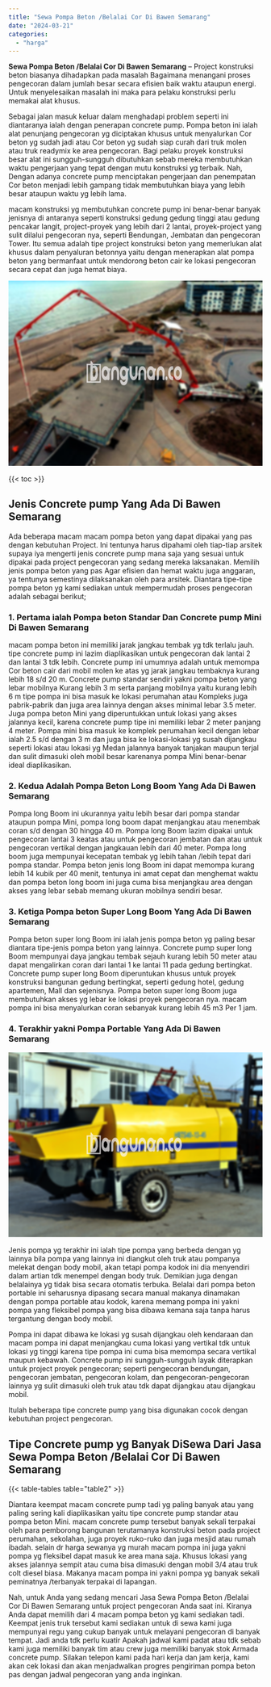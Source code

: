 ```yaml
---
title: "Sewa Pompa Beton /Belalai Cor Di Bawen Semarang"
date: "2024-03-21"
categories: 
  - "harga"
---
```


**Sewa Pompa Beton /Belalai Cor Di Bawen Semarang** – Project konstruksi beton biasanya dihadapkan pada masalah Bagaimana menangani proses pengecoran dalam jumlah besar secara efisien baik waktu ataupun energi. Untuk menyelesaikan masalah ini maka para pelaku konstruksi perlu memakai alat khusus.

Sebagai jalan masuk keluar dalam menghadapi problem seperti ini diantaranya ialah dengan penerapan concrete pump. Pompa beton ini ialah alat penunjang pengecoran yg diciptakan khusus untuk menyalurkan Cor beton yg sudah jadi atau Cor beton yg sudah siap curah dari truk molen atau truk readymix ke area pengecoran. Bagi pelaku proyek konstruksi besar alat ini sungguh-sungguh dibutuhkan sebab mereka membutuhkan waktu pengerjaan yang tepat dengan mutu konstruksi yg terbaik. Nah, Dengan adanya concrete pump menciptakan pengerjaan dan penempatan Cor beton menjadi lebih gampang tidak membutuhkan biaya yang lebih besar ataupun waktu yg lebih lama.

macam konstruksi yg membutuhkan concrete pump ini benar-benar banyak jenisnya di antaranya seperti konstruksi gedung gedung tinggi atau gedung pencakar langit, project-proyek yang lebih dari 2 lantai, proyek-project yang sulit dilalui pengecoran nya, seperti Bendungan, Jembatan dan pengecoran Tower. Itu semua adalah tipe project konstruksi beton yang memerlukan alat khusus dalam penyaluran betonnya yaitu dengan menerapkan alat pompa beton yang bermanfaat untuk mendorong beton cair ke lokasi pengecoran secara cepat dan juga hemat biaya.

![Sewa Pompa Beton /Belalai Cor Di Bawen Semarang](/images/sewa-concrete-pump-36.png)

{{< toc >}}

## Jenis Concrete pump Yang Ada Di Bawen Semarang

Ada beberapa macam macam pompa beton yang dapat dipakai yang pas dengan kebutuhan Project. Ini tentunya harus dipahami oleh tiap-tiap arsitek supaya iya mengerti jenis concrete pump mana saja yang sesuai untuk dipakai pada project pengecoran yang sedang mereka laksanakan. Memilih jenis pompa beton yang pas Agar efisien dan hemat waktu juga anggaran, ya tentunya semestinya dilaksanakan oleh para arsitek. Diantara tipe-tipe pompa beton yg kami sediakan untuk mempermudah proses pengecoran adalah sebagai berikut;

### 1\. Pertama ialah Pompa beton Standar Dan Concrete pump Mini Di Bawen Semarang

macam pompa beton ini memiliki jarak jangkau tembak yg tdk terlalu jauh. tipe concrete pump ini lazim diaplikasikan untuk pengecoran dak lantai 2 dan lantai 3 tdk lebih. Concrete pump ini umumnya adalah untuk memompa Cor beton cair dari mobil molen ke atas yg jarak jangkau tembaknya kurang lebih 18 s/d 20 m. Concrete pump standar sendiri yakni pompa beton yang lebar mobilnya Kurang lebih 3 m serta panjang mobilnya yaitu kurang lebih 6 m tipe pompa ini bisa masuk ke lokasi perumahan atau Kompleks juga pabrik-pabrik dan juga area lainnya dengan akses minimal lebar 3.5 meter. Juga pompa beton Mini yang diperuntukkan untuk lokasi yang akses jalannya kecil, karena concrete pump tipe ini memiliki lebar 2 meter panjang 4 meter. Pompa mini bisa masuk ke komplek perumahan kecil dengan lebar ialah 2.5 s/d dengan 3 m dan juga bisa ke lokasi-lokasi yg susah dijangkau seperti lokasi atau lokasi yg Medan jalannya banyak tanjakan maupun terjal dan sulit dimasuki oleh mobil besar karenanya pompa Mini benar-benar ideal diaplikasikan.

### 2\. Kedua Adalah Pompa Beton Long Boom Yang Ada Di Bawen Semarang

Pompa long Boom ini ukurannya yaitu lebih besar dari pompa standar ataupun pompa Mini, pompa long boom dapat menjangkau atau menembak coran s/d dengan 30 hingga 40 m. Pompa long Boom lazim dipakai untuk pengecoran lantai 3 keatas atau untuk pengecoran jembatan dan atau untuk pengecoran vertikal dengan jangkauan lebih dari 40 meter. Pompa long boom juga mempunyai kecepatan tembak yg lebih tahan /lebih tepat dari pompa standar. Pompa beton jenis long Boom ini dapat memompa kurang lebih 14 kubik per 40 menit, tentunya ini amat cepat dan menghemat waktu dan pompa beton long boom ini juga cuma bisa menjangkau area dengan akses yang lebar sebab memang ukuran mobilnya sendiri besar.

### 3\. Ketiga Pompa beton Super Long Boom Yang Ada Di Bawen Semarang

Pompa beton super long Boom ini ialah jenis pompa beton yg paling besar diantara tipe-jenis pompa beton yang lainnya. Concrete pump super long Boom mempunyai daya jangkau tembak sejauh kurang lebih 50 meter atau dapat mengalirkan coran dari lantai 1 ke lantai 11 pada gedung bertingkat. Concrete pump super long Boom diperuntukan khusus untuk proyek konstruksi bangunan gedung bertingkat, seperti gedung hotel, gedung apartemen, Mall dan sejenisnya. Pompa beton super long Boom juga membutuhkan akses yg lebar ke lokasi proyek pengecoran nya. macam pompa ini bisa menyalurkan coran sebanyak kurang lebih 45 m3 Per 1 jam.

### 4\. Terakhir yakni Pompa Portable Yang Ada Di Bawen Semarang

![Sewa Pompa Beton /Belalai Cor Di Bawen Semarang](/images/sewa-concrete-pump-20.png)

Jenis pompa yg terakhir ini ialah tipe pompa yang berbeda dengan yg lainnya bila pompa yang lainnya ini diangkut oleh truk atau pompanya melekat dengan body mobil, akan tetapi pompa kodok ini dia menyendiri dalam artian tdk menempel dengan body truk. Demikian juga dengan belalainya yg tidak bisa secara otomatis terbuka. Belalai dari pompa beton portable ini seharusnya dipasang secara manual makanya dinamakan dengan pompa portable atau kodok, karena memang pompa ini yakni pompa yang fleksibel pompa yang bisa dibawa kemana saja tanpa harus tergantung dengan body mobil.

Pompa ini dapat dibawa ke lokasi yg susah dijangkau oleh kendaraan dan macam pompa ini dapat menjangkau cuma lokasi yang vertikal tdk untuk lokasi yg tinggi karena tipe pompa ini cuma bisa memompa secara vertikal maupun kebawah. Concrete pump ini sungguh-sungguh layak diterapkan untuk project proyek pengecoran; seperti pengecoran bendungan, pengecoran jembatan, pengecoran kolam, dan pengecoran-pengecoran lainnya yg sulit dimasuki oleh truk atau tdk dapat dijangkau atau dijangkau mobil.

Itulah beberapa tipe concrete pump yang bisa digunakan cocok dengan kebutuhan project pengecoran.

## Tipe Concrete pump yg Banyak DiSewa Dari Jasa Sewa Pompa Beton /Belalai Cor Di Bawen Semarang

{{< table-tables table="table2" >}}

Diantara keempat macam concrete pump tadi yg paling banyak atau yang paling sering kali diaplikasikan yaitu tipe concrete pump standar atau pompa beton Mini. macam concrete pump tersebut banyak sekali terpakai oleh para pemborong bangunan terutamanya konstruksi beton pada project perumahan, sekolahan, juga proyek ruko-ruko dan juga mesjid atau rumah ibadah. selain dr harga sewanya yg murah macam pompa ini juga yakni pompa yg fleksibel dapat masuk ke area mana saja. Khusus lokasi yang akses jalannya sempit atau cuma bisa dimasuki dengan mobil 3/4 atau truk colt diesel biasa. Makanya macam pompa ini yakni pompa yg banyak sekali peminatnya /terbanyak terpakai di lapangan.

Nah, untuk Anda yang sedang mencari Jasa Sewa Pompa Beton /Belalai Cor Di Bawen Semarang untuk project pengecoran Anda saat ini. Kiranya Anda dapat memilih dari 4 macam pompa beton yg kami sediakan tadi. Keempat jenis truk tersebut kami sediakan untuk di sewa kami juga mempunyai regu yang cukup banyak untuk melayani pengecoran di banyak tempat. Jadi anda tdk perlu kuatir Apakah jadwal kami padat atau tdk sebab kami juga memiliki banyak tim atau crew juga memiliki banyak stok Armada concrete pump. Silakan telepon kami pada hari kerja dan jam kerja, kami akan cek lokasi dan akan menjadwalkan progres pengiriman pompa beton pas dengan jadwal pengecoran yang anda inginkan.
